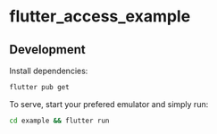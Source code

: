 # flutter_access_example

## Development

Install dependencies:

```bash
flutter pub get
```

To serve, start your prefered emulator and simply run:

```bash
cd example && flutter run
```
